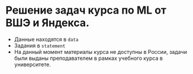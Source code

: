 # Решение задач курса по ML от ВШЭ и Яндекса.
- Данные находятся в `data`
- Задания в `statement`
- На данный момент материалы курса не доступны в России,
задачи были выданы преподавателем в рамках учебного курса в университете.
